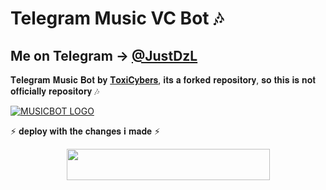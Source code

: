 # Telegram Music VC Bot 🎶
## Me on Telegram -> [@JustDzL](https://t.me/JustDzL) 




𝐓𝐞𝐥𝐞𝐠𝐫𝐚𝐦 𝐌𝐮𝐬𝐢𝐜 𝐁𝐨𝐭 𝐛𝐲 [𝐓𝐨𝐱𝐢𝐂𝐲𝐛𝐞𝐫𝐬](https://t.me/XMentosSupport), 𝐢𝐭𝐬 𝐚 𝐟𝐨𝐫𝐤𝐞𝐝 𝐫𝐞𝐩𝐨𝐬𝐢𝐭𝐨𝐫𝐲, 𝐬𝐨 𝐭𝐡𝐢𝐬 𝐢𝐬 𝐧𝐨𝐭 𝐨𝐟𝐟𝐢𝐜𝐢𝐚𝐥𝐥𝐲 𝐫𝐞𝐩𝐨𝐬𝐢𝐭𝐨𝐫𝐲 🎶


[![MUSICBOT LOGO](https://telegra.ph/file/11100db05aaad2a2aef9b.jpg)](https://t.me/justDzL )

⚡ 𝐝𝐞𝐩𝐥𝐨𝐲 𝐰𝐢𝐭𝐡 𝐭𝐡𝐞 𝐜𝐡𝐚𝐧𝐠𝐞𝐬 𝐢 𝐦𝐚𝐝𝐞 ⚡


<p align="center"><a href="https://heroku.com/deploy?template=https://github.com/itsdzl/MentosMusic">
  <img src="https://img.shields.io/badge/Deploy%20To%20Heroku-aqua?style=flat&logo=heroku" width="325" height="50.100" /></a></p>


